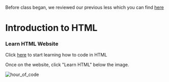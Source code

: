 Before class began, we reviewed our previous less which you can find [here](https://github.com/tdillman-taxslayer/girlswhocode/session_02.md)


# Introduction to HTML

### Learn HTML Website

Click [here](https://hourofcode.com/soloweb) to start learning how to code in HTML

Once on the website, click "Learn HTML" below the image. 

![hour_of_code](https://github.com/tdillman-taxslayer/girlswhocode/screenshots/soloweb_splash.png)
